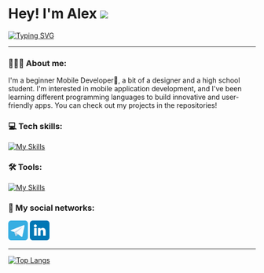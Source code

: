 # Hey! I'm Alex <img src="https://github.com/blackcater/blackcater/raw/main/images/Hi.gif" height="32"/></h1>

[![Typing SVG](https://readme-typing-svg.herokuapp.com?color=%2336BCF7&lines=Mobile+Developer)](https://git.io/typing-svg)
_____________________________________________________________________________________________________________________________

### 👨🏼‍💻 About me:
I'm a beginner Mobile Developer📱, a bit of a designer and a high school student. I'm interested in mobile application development, and I've been learning different programming languages to build innovative and user-friendly apps. You can check out my projects in the repositories!

### 💻 Tech skills: 
[![My Skills](https://skillicons.dev/icons?i=java,kotlin,sqlite,git)](https://skillicons.dev)

### 🛠 Tools:
[![My Skills](https://skillicons.dev/icons?i=androidstudio,idea,figma)](https://skillicons.dev)

### 🤝 My social networks:

<a href="https://t.me/alexkarpovich17"><img src="assets/telegram-svgrepo-com.svg" alt="Telegram" width="40" height="40"></a>
<a href="https://www.linkedin.com/in/alexsandar-karpovich-763768245/"><img src="assets/linkedin-svgrepo-com.svg" alt="Linkedin" width="40" height="40"></a>


  
_____________________________________________________________________________________________________________________________
[![Top Langs](https://github-readme-stats.vercel.app/api/top-langs/?username=xsander-karp0vich&layout=compact)](https://github.com/anuraghazra/github-readme-stats)




<!--
**xsander-karp0vich/xsander-karp0vich** is a ✨ _special_ ✨ repository because its `README.md` (this file) appears on your GitHub profile.

Here are some ideas to get you started:

- 🔭 I’m currently working on ...
- 🌱 I’m currently learning ...
- 👯 I’m looking to collaborate on ...
- 🤔 I’m looking for help with ...
- 💬 Ask me about ...
- 📫 How to reach me: ...
- 😄 Pronouns: ...
- ⚡ Fun fact: ...
-->

